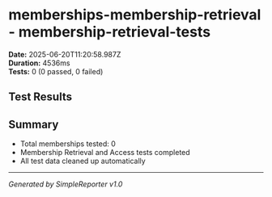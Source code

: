 # memberships-membership-retrieval - membership-retrieval-tests

**Date:** 2025-06-20T11:20:58.987Z  
**Duration:** 4536ms  
**Tests:** 0 (0 passed, 0 failed)

## Test Results



## Summary

- Total memberships tested: 0
- Membership Retrieval and Access tests completed
- All test data cleaned up automatically

---
*Generated by SimpleReporter v1.0*
